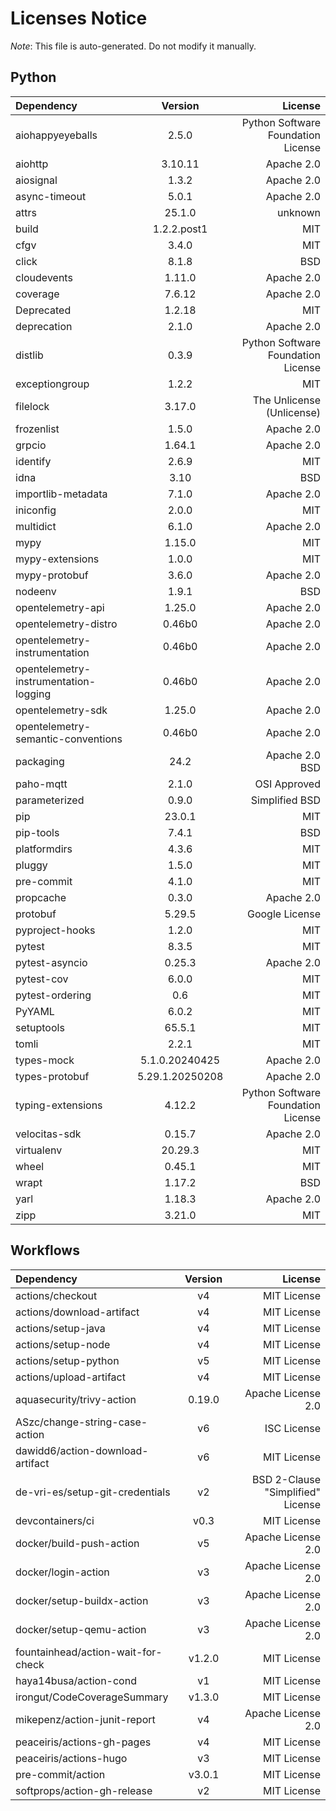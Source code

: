 # Licenses Notice
*Note*: This file is auto-generated. Do not modify it manually.
## Python
| Dependency | Version | License |
|:-----------|:-------:|--------:|
|aiohappyeyeballs|2.5.0|Python Software Foundation License|
|aiohttp|3.10.11|Apache 2.0|
|aiosignal|1.3.2|Apache 2.0|
|async-timeout|5.0.1|Apache 2.0|
|attrs|25.1.0|unknown|
|build|1.2.2.post1|MIT|
|cfgv|3.4.0|MIT|
|click|8.1.8|BSD|
|cloudevents|1.11.0|Apache 2.0|
|coverage|7.6.12|Apache 2.0|
|Deprecated|1.2.18|MIT|
|deprecation|2.1.0|Apache 2.0|
|distlib|0.3.9|Python Software Foundation License|
|exceptiongroup|1.2.2|MIT|
|filelock|3.17.0|The Unlicense (Unlicense)|
|frozenlist|1.5.0|Apache 2.0|
|grpcio|1.64.1|Apache 2.0|
|identify|2.6.9|MIT|
|idna|3.10|BSD|
|importlib-metadata|7.1.0|Apache 2.0|
|iniconfig|2.0.0|MIT|
|multidict|6.1.0|Apache 2.0|
|mypy|1.15.0|MIT|
|mypy-extensions|1.0.0|MIT|
|mypy-protobuf|3.6.0|Apache 2.0|
|nodeenv|1.9.1|BSD|
|opentelemetry-api|1.25.0|Apache 2.0|
|opentelemetry-distro|0.46b0|Apache 2.0|
|opentelemetry-instrumentation|0.46b0|Apache 2.0|
|opentelemetry-instrumentation-logging|0.46b0|Apache 2.0|
|opentelemetry-sdk|1.25.0|Apache 2.0|
|opentelemetry-semantic-conventions|0.46b0|Apache 2.0|
|packaging|24.2|Apache 2.0<br/>BSD|
|paho-mqtt|2.1.0|OSI Approved|
|parameterized|0.9.0|Simplified BSD|
|pip|23.0.1|MIT|
|pip-tools|7.4.1|BSD|
|platformdirs|4.3.6|MIT|
|pluggy|1.5.0|MIT|
|pre-commit|4.1.0|MIT|
|propcache|0.3.0|Apache 2.0|
|protobuf|5.29.5|Google License|
|pyproject-hooks|1.2.0|MIT|
|pytest|8.3.5|MIT|
|pytest-asyncio|0.25.3|Apache 2.0|
|pytest-cov|6.0.0|MIT|
|pytest-ordering|0.6|MIT|
|PyYAML|6.0.2|MIT|
|setuptools|65.5.1|MIT|
|tomli|2.2.1|MIT|
|types-mock|5.1.0.20240425|Apache 2.0|
|types-protobuf|5.29.1.20250208|Apache 2.0|
|typing-extensions|4.12.2|Python Software Foundation License|
|velocitas-sdk|0.15.7|Apache 2.0|
|virtualenv|20.29.3|MIT|
|wheel|0.45.1|MIT|
|wrapt|1.17.2|BSD|
|yarl|1.18.3|Apache 2.0|
|zipp|3.21.0|MIT|
## Workflows
| Dependency | Version | License |
|:-----------|:-------:|--------:|
|actions/checkout|v4|MIT License|
|actions/download-artifact|v4|MIT License|
|actions/setup-java|v4|MIT License|
|actions/setup-node|v4|MIT License|
|actions/setup-python|v5|MIT License|
|actions/upload-artifact|v4|MIT License|
|aquasecurity/trivy-action|0.19.0|Apache License 2.0|
|ASzc/change-string-case-action|v6|ISC License|
|dawidd6/action-download-artifact|v6|MIT License|
|de-vri-es/setup-git-credentials|v2|BSD 2-Clause "Simplified" License|
|devcontainers/ci|v0.3|MIT License|
|docker/build-push-action|v5|Apache License 2.0|
|docker/login-action|v3|Apache License 2.0|
|docker/setup-buildx-action|v3|Apache License 2.0|
|docker/setup-qemu-action|v3|Apache License 2.0|
|fountainhead/action-wait-for-check|v1.2.0|MIT License|
|haya14busa/action-cond|v1|MIT License|
|irongut/CodeCoverageSummary|v1.3.0|MIT License|
|mikepenz/action-junit-report|v4|Apache License 2.0|
|peaceiris/actions-gh-pages|v4|MIT License|
|peaceiris/actions-hugo|v3|MIT License|
|pre-commit/action|v3.0.1|MIT License|
|softprops/action-gh-release|v2|MIT License|
